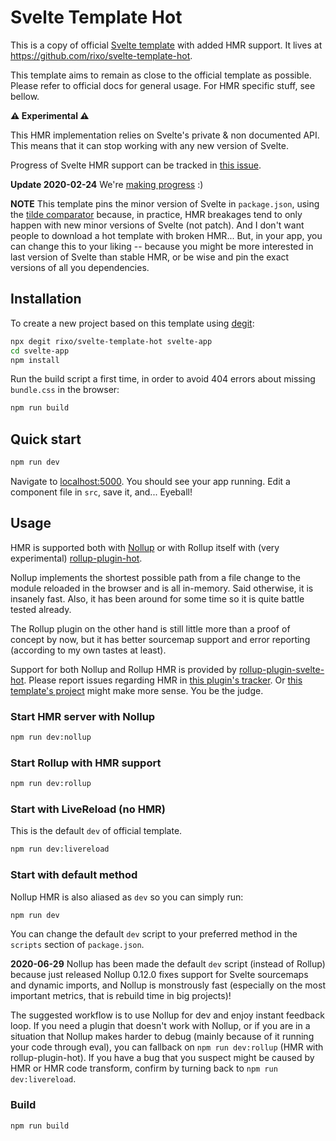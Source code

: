 # Svelte Template Hot

This is a copy of official [Svelte template](https://github.com/sveltejs/template) with added HMR support. It lives at https://github.com/rixo/svelte-template-hot.

This template aims to remain as close to the official template as possible. Please refer to official docs for general usage. For HMR specific stuff, see bellow.

**:warning: Experimental :warning:**

This HMR implementation relies on Svelte's private & non documented API. This means that it can stop working with any new version of Svelte.

Progress of Svelte HMR support can be tracked in [this issue](https://github.com/sveltejs/svelte/issues/3632).

**Update 2020-02-24** We're [making progress](https://github.com/sveltejs/svelte/pull/3822) :)

**NOTE** This template pins the minor version of Svelte in `package.json`, using the [tilde comparator](https://docs.npmjs.com/misc/semver#tilde-ranges-123-12-1) because, in practice, HMR breakages tend to only happen with new minor versions of Svelte (not patch). And I don't want people to download a hot template with broken HMR... But, in your app, you can change this to your liking -- because you might be more interested in last version of Svelte than stable HMR, or be wise and pin the exact versions of all you dependencies.

## Installation

To create a new project based on this template using [degit](https://github.com/Rich-Harris/degit):

```bash
npx degit rixo/svelte-template-hot svelte-app
cd svelte-app
npm install
```

Run the build script a first time, in order to avoid 404 errors about missing `bundle.css` in the browser:

```bash
npm run build
```

## Quick start

```bash
npm run dev
```

Navigate to [localhost:5000](http://localhost:5000). You should see your app running. Edit a component file in `src`, save it, and... Eyeball!

## Usage

HMR is supported both with [Nollup](https://github.com/PepsRyuu/nollup) or with Rollup itself with (very experimental) [rollup-plugin-hot](https://github.com/rixo/rollup-plugin-hot).

Nollup implements the shortest possible path from a file change to the module reloaded in the browser and is all in-memory. Said otherwise, it is insanely fast. Also, it has been around for some time so it is quite battle tested already.

The Rollup plugin on the other hand is still little more than a proof of concept by now, but it has better sourcemap support and error reporting (according to my own tastes at least).

Support for both Nollup and Rollup HMR is provided by [rollup-plugin-svelte-hot](https://github.com/rixo/rollup-plugin-svelte-hot). Please report issues regarding HMR in [this plugin's tracker](https://github.com/rixo/rollup-plugin-svelte-hot/issues). Or [this template's project](https://github.com/rixo/svelte-template-hot/issues) might make more sense. You be the judge.

### Start HMR server with Nollup

```bash
npm run dev:nollup
```

### Start Rollup with HMR support

```bash
npm run dev:rollup
```

### Start with LiveReload (no HMR)

This is the default `dev` of official template.

```bash
npm run dev:livereload
```

### Start with default method

Nollup HMR is also aliased as `dev` so you can simply run:

```bash
npm run dev
```

You can change the default `dev` script to your preferred method in the `scripts` section of `package.json`.

**2020-06-29** Nollup has been made the default `dev` script (instead of Rollup) because just released Nollup 0.12.0 fixes support for Svelte sourcemaps and dynamic imports, and Nollup is monstrously fast (especially on the most important metrics, that is rebuild time in big projects)!

The suggested workflow is to use Nollup for dev and enjoy instant feedback loop. If you need a plugin that doesn't work with Nollup, or if you are in a situation that Nollup makes harder to debug (mainly because of it running your code through eval), you can fallback on `npm run dev:rollup` (HMR with rollup-plugin-hot). If you have a bug that you suspect might be caused by HMR or HMR code transform, confirm by turning back to `npm run dev:livereload`.

### Build

```bash
npm run build
```

<!--
    // "dev:rollup": "rollup -c -w",
    // "dev:livereload": "rollup -c -w --environment LIVERELOAD",
    // "dev:nollup": "nollup -c --hot --port 5000 --content-base ./public",
    // "watch:rollup": "npm run dev:nollup",
    // "watch:routify": "routify",
    // "pre-build": "routify --single-build",

-->
